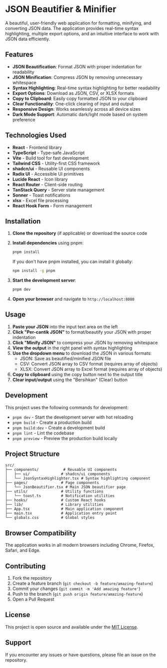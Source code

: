# JSON Beautifier & Minifier

A beautiful, user-friendly web application for formatting, minifying, and converting JSON data. The application provides real-time syntax highlighting, multiple export options, and an intuitive interface to work with JSON data efficiently.

## Features

- **JSON Beautification**: Format JSON with proper indentation for readability
- **JSON Minification**: Compress JSON by removing unnecessary whitespace
- **Syntax Highlighting**: Real-time syntax highlighting for better readability
- **Export Options**: Download as JSON, CSV, or XLSX formats
- **Copy to Clipboard**: Easily copy formatted JSON to your clipboard
- **Clear Functionality**: One-click clearing of input and output
- **Responsive Design**: Works seamlessly across all device sizes
- **Dark Mode Support**: Automatic dark/light mode based on system preference

## Technologies Used

- **React** - Frontend library
- **TypeScript** - Type-safe JavaScript
- **Vite** - Build tool for fast development
- **Tailwind CSS** - Utility-first CSS framework
- **shadcn/ui** - Reusable UI components
- **Radix UI** - Accessible UI primitives
- **Lucide React** - Icon library
- **React Router** - Client-side routing
- **TanStack Query** - Server state management
- **Sonner** - Toast notifications
- **xlsx** - Excel file processing
- **React Hook Form** - Form management

## Installation

1. **Clone the repository** (if applicable) or download the source code
2. **Install dependencies** using pnpm:
   ```bash
   pnpm install
   ```
   
   If you don't have pnpm installed, you can install it globally:
   ```bash
   npm install -g pnpm
   ```

3. **Start the development server**:
   ```bash
   pnpm dev
   ```

4. **Open your browser** and navigate to `http://localhost:8080`

## Usage

1. **Paste your JSON** into the input text area on the left
2. **Click "Per-cantik JSON"** to format/beautify your JSON with proper indentation
3. **Click "Minify JSON"** to compress your JSON by removing whitespace
4. **View the output** in the right panel with syntax highlighting
5. **Use the dropdown menu** to download the JSON in various formats:
   - JSON: Save as beautified/minified JSON file
   - CSV: Convert JSON array to CSV format (requires array of objects)
   - XLSX: Convert JSON array to Excel format (requires array of objects)
6. **Copy to clipboard** using the copy button next to the output title
7. **Clear input/output** using the "Bersihkan" (Clear) button

## Development

This project uses the following commands for development:

- `pnpm dev` - Start the development server with hot reloading
- `pnpm build` - Create a production build
- `pnpm build:dev` - Create a development build
- `pnpm lint` - Lint the codebase
- `pnpm preview` - Preview the production build locally

## Project Structure

```
src/
├── components/           # Reusable UI components
│   ├── ui/              # shadcn/ui components
│   └── JsonSyntaxHighlighter.tsx # Syntax highlighting component
├── pages/               # Page components
│   └── JsonBeautifier.tsx # Main JSON beautifier page
├── utils/               # Utility functions
│   └── toast.ts         # Notification utilities
├── hooks/               # Custom React hooks
├── lib/                 # Library utilities
├── App.tsx              # Main application component
├── main.tsx             # Application entry point
└── globals.css          # Global styles
```

## Browser Compatibility

The application works in all modern browsers including Chrome, Firefox, Safari, and Edge.

## Contributing

1. Fork the repository
2. Create a feature branch (`git checkout -b feature/amazing-feature`)
3. Commit your changes (`git commit -m 'Add amazing feature'`)
4. Push to the branch (`git push origin feature/amazing-feature`)
5. Open a Pull Request

## License

This project is open source and available under the [MIT License](LICENSE).

## Support

If you encounter any issues or have questions, please file an issue on the repository.